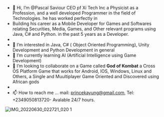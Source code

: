 - 👋 Hi, I’m @Pascal Saviour CEO pf Xi Tech Inc a Physicist as a Profession, and a well developed Programmer in the field of Technologies. he has worked perfectly in 
- Building his career as a Mobile Developer for Games and Softwares relating Securities, Media, Games, and Other relevant programs using Java, C# and Python. in the past 5 years as a Developer.
- 
- 👀 I’m interested in Java, C# ( Object Oriented Programming), Unity Development and Python Development in general
- 🌱 I’m currently learning AI (Artificial Intelligence using Game Development)
- 💞️ I’m looking to collaborate on a Game called <b>God of Kombat</b> a Cross OS Platform Game that works for Android, IOS, Windows, Linux and Others, a Single and Muultiplayer Game Oriented and Discovered using African gods
- 
- 📫 How to reach me ... mail: princekayung@gmail.com, Tel: +2349050813720- Avalable 24/7 hours.

<!---
kayung-developer/kayung-developer is a ✨ special ✨ repository because its `README.md` (this file) appears on your GitHub profile.
You can click the Preview link to take a look at your changes.
--->
![IMG_20220630_022721_020 1](https://user-images.githubusercontent.com/70010666/182031644-e64a597d-daed-4c5f-b641-978284c08060.jpg)
